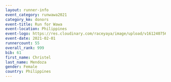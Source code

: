 ```yaml
--- 
layout: runner-info 
event_category: runwawa2021 
category_km: donors 
event-title: Run for Wawa 
event-location: Philippines 
event-logo: https://res.cloudinary.com/raceyaya/image/upload/v1612407562/logo/2021/i-ran-wawa-logo_syijlo.jpg 
event-date: 2021-02-01 
runnercount: 55
overall_rank: 999
bib: 61
first_name: Christel
last_name: Mendoza
gender: Female
country: Philippines
--- 
```

